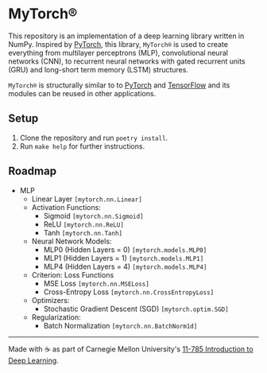 # MyTorch®

This repository is an implementation of a deep learning library written in NumPy. Inspired by [PyTorch](https://pytorch.org/), this library, `MyTorch®` is used to create everything from multilayer perceptrons (MLP), convolutional neural networks (CNN), to recurrent neural networks with gated recurrent units (GRU) and long-short term memory (LSTM) structures.

`MyTorch®` is structurally similar to to [PyTorch](https://pytorch.org/) and [TensorFlow](https://www.tensorflow.org/) and its modules can be reused in other applications.

## Setup
1. Clone the repository and run `poetry install`.
2. Run `make help` for further instructions.

## Roadmap
- MLP
    - Linear Layer `[mytorch.nn.Linear]`
    - Activation Functions:
        - Sigmoid `[mytorch.nn.Sigmoid]`
        - ReLU `[mytorch.nn.ReLU]`
        - Tanh `[mytorch.nn.Tanh]`
    - Neural Network Models:
        - MLP0 (Hidden Layers = 0) `[mytorch.models.MLP0]`
        - MLP1 (Hidden Layers = 1) `[mytorch.models.MLP1]`
        - MLP4 (Hidden Layers = 4) `[mytorch.models.MLP4]`
    - Criterion: Loss Functions
        - MSE Loss `[mytorch.nn.MSELoss]`
        - Cross-Entropy Loss `[mytorch.nn.CrossEntropyLoss]`
    - Optimizers:
        - Stochastic Gradient Descent (SGD) `[mytorch.optim.SGD]`
    - Regularization:
        - Batch Normalization `[mytorch.nn.BatchNorm1d]`



---
Made with :coffee: as part of Carnegie Mellon University's [11-785 Introduction to Deep Learning](https://deeplearning.cs.cmu.edu/S23/index.html).